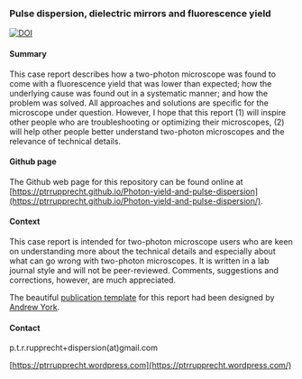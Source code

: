 ### Pulse dispersion, dielectric mirrors and fluorescence yield

[![DOI](https://zenodo.org/badge/175397585.svg)](https://zenodo.org/badge/latestdoi/175397585)

#### Summary

This case report describes how a two-photon microscope was found to come with a fluorescence yield that was lower than expected; how the underlying cause was found out in a systematic manner; and how the problem was solved. All approaches and solutions are specific for the microscope under question. However, I hope that this report (1) will inspire other people who are troubleshooting or optimizing their microscopes, (2) will help other people better understand two-photon microscopes and the relevance of technical details.

#### Github page

The Github web page for this repository can be found online at [https://ptrrupprecht.github.io/Photon-yield-and-pulse-dispersion](https://ptrrupprecht.github.io/Photon-yield-and-pulse-dispersion/).

#### Context

This case report is intended for two-photon microscope users who are keen on understanding more about the technical details and especially about what can go wrong with two-photon microscopes. It is written in a lab journal style and will not be peer-reviewed. Comments, suggestions and corrections, however, are much appreciated.

The beautiful [publication template](https://github.com/AndrewGYork/publication_template/) for this report had been designed by [Andrew York](https://github.com/AndrewGYork/).

#### Contact

p.t.r.rupprecht+dispersion(at)gmail.com

[https://ptrrupprecht.wordpress.com](https://ptrrupprecht.wordpress.com/)

